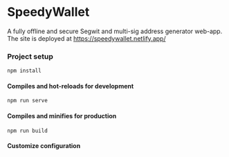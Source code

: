 # SpeedyWallet

A fully offline and secure Segwit and multi-sig address generator web-app.
The site is deployed at https://speedywallet.netlify.app/

### Project setup
```
npm install
```

#### Compiles and hot-reloads for development
```
npm run serve
```

#### Compiles and minifies for production
```
npm run build
```

#### Customize configuration

